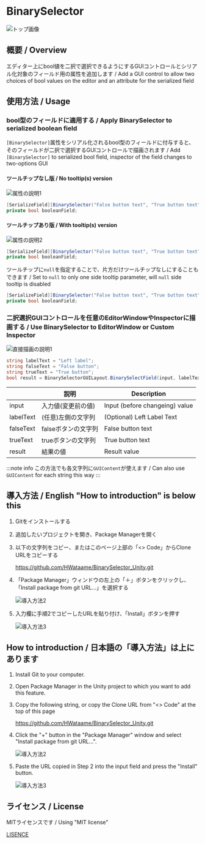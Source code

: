 # BinarySelector
![トップ画像](https://github.com/user-attachments/assets/19ea8e7c-1ba7-4399-adb5-bfa0ae16e6da)

## 概要 / Overview
エディター上にbool値を二択で選択できるようにするGUIコントロールとシリアル化対象のフィールド用の属性を追加します / Add a GUI control to allow two choices of bool values on the editor and an attribute for the serialized field

## 使用方法 / Usage
### bool型のフィールドに適用する / Apply BinarySelector to serialized boolean field
`[BinarySelector]`属性をシリアル化されるbool型のフィールドに付与すると、そのフィールドが二択で選択するGUIコントロールで描画されます / 
Add `[BinarySelector]` to serialized bool field, inspector of the field changes to two-options GUI

#### ツールチップなし版 / No tooltip(s) version
![属性の説明1](https://github.com/user-attachments/assets/3bfbba78-7a2a-4e0a-af41-32e8e4eb669a)
```csharp
[SerializeField][BinarySelector("False button text", "True button text")]
private bool booleanField;
```

#### ツールチップあり版 / With tooltip(s) version
![属性の説明2](https://github.com/user-attachments/assets/66166c17-5a6f-458b-a860-0651c25fbabb)
```csharp
[SerializeField][BinarySelector("False button text", "True button text", "False button tooltip", "True button tooltip")]
private bool booleanField;
```

ツールチップに`null`を指定することで、片方だけツールチップなしにすることもできます / 
Set to `null` to only one side tooltip parameter, will `null` side tooltip is disabled
```csharp
[SerializeField][BinarySelector("False button text", "True button text", "False button tooltip", null)]
private bool booleanField;
```

### 二択選択GUIコントロールを任意のEditorWindowやInspectorに描画する / Use BinarySelector to EditorWindow or Custom Inspector
![直接描画の説明1](https://github.com/user-attachments/assets/05617b8b-70ec-48cd-a14c-4e4390f2a483)
```csharp
string labelText = "Left label";
string falseText = "False button";
string trueText = "True button";
bool result = BinarySelectorGUILayout.BinarySelectField(input, labelText, falseText, trueText);
```
|           | 説明                | Description                    |
| --------- | ------------------- | ------------------------------ |
| input     | 入力値(変更前の値)  | Input (before changeing) value |
| labelText | (任意)左側の文字列  | (Optional) Left Label Text     |
| falseText | falseボタンの文字列 | False button text              |
| trueText  | trueボタンの文字列  | True button text               |
| result    | 結果の値            | Result value                   |

:::note info
この方法でも各文字列に`GUIContent`が使えます / 
Can also use `GUIContent` for each string this way
:::


## 導入方法 / English "How to introduction" is below this
1. Gitをインストールする
2. 追加したいプロジェクトを開き、Package Managerを開く
3. 以下の文字列をコピー、またはこのページ上部の「<> Code」からClone URLをコピーする

    https://github.com/HWataame/BinarySelector_Unity.git
4. 「Package Manager」ウィンドウの左上の「＋」ボタンをクリックし、「Install package from git URL...」を選択する

    ![導入方法2](https://github.com/user-attachments/assets/45fa456d-75ca-4189-b993-9819242bf05e)
5. 入力欄に手順2でコピーしたURLを貼り付け、「Install」ボタンを押す

    ![導入方法3](https://github.com/user-attachments/assets/a08ad672-85c7-4f65-ac54-debce69e09d2)

## How to introduction / 日本語の「導入方法」は上にあります
1. Install Git to your computer.
2. Open Package Manager in the Unity project to which you want to add this feature.
3. Copy the following string, or copy the Clone URL from "<> Code" at the top of this page

    https://github.com/HWataame/BinarySelector_Unity.git
4. Click the "+" button in the "Package Manager" window and select "Install package from git URL...".

    ![導入方法2](https://github.com/user-attachments/assets/45fa456d-75ca-4189-b993-9819242bf05e)
5. Paste the URL copied in Step 2 into the input field and press the "Install" button.

    ![導入方法3](https://github.com/user-attachments/assets/a08ad672-85c7-4f65-ac54-debce69e09d2)

## ライセンス / License
MITライセンスです / Using "MIT license"

[LISENCE](/LICENSE)
